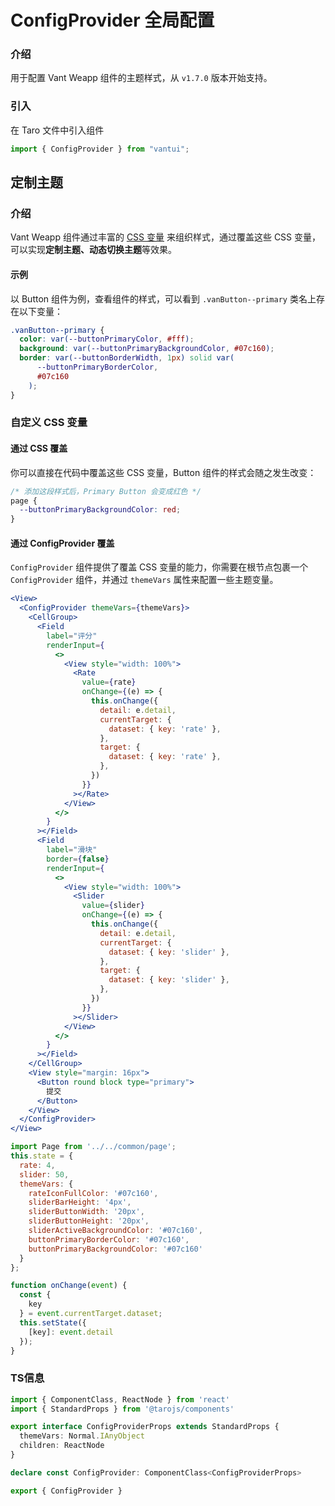 # ConfigProvider 全局配置

### 介绍

用于配置 Vant Weapp 组件的主题样式，从 `v1.7.0` 版本开始支持。

### 引入

在 Taro 文件中引入组件

```js
import { ConfigProvider } from "vantui"; 
```

## 定制主题

### 介绍

Vant Weapp 组件通过丰富的 [CSS 变量](https://developer.mozilla.org/zh-CN/docs/Web/CSS/Using_CSS_custom_properties) 来组织样式，通过覆盖这些 CSS 变量，可以实现**定制主题、动态切换主题**等效果。

#### 示例

以 Button 组件为例，查看组件的样式，可以看到 `.vanButton--primary` 类名上存在以下变量：

```css
.vanButton--primary {
  color: var(--buttonPrimaryColor, #fff);
  background: var(--buttonPrimaryBackgroundColor, #07c160);
  border: var(--buttonBorderWidth, 1px) solid var(
      --buttonPrimaryBorderColor,
      #07c160
    );
}
```

### 自定义 CSS 变量

#### 通过 CSS 覆盖

你可以直接在代码中覆盖这些 CSS 变量，Button 组件的样式会随之发生改变：

```css
/* 添加这段样式后，Primary Button 会变成红色 */
page {
  --buttonPrimaryBackgroundColor: red;
}
```

#### 通过 ConfigProvider 覆盖

`ConfigProvider` 组件提供了覆盖 CSS 变量的能力，你需要在根节点包裹一个 `ConfigProvider` 组件，并通过 `themeVars` 属性来配置一些主题变量。

```jsx
<View>
  <ConfigProvider themeVars={themeVars}>
    <CellGroup>
      <Field
        label="评分"
        renderInput={
          <>
            <View style="width: 100%">
              <Rate
                value={rate}
                onChange={(e) => {
                  this.onChange({
                    detail: e.detail,
                    currentTarget: {
                      dataset: { key: 'rate' },
                    },
                    target: {
                      dataset: { key: 'rate' },
                    },
                  })
                }}
              ></Rate>
            </View>
          </>
        }
      ></Field>
      <Field
        label="滑块"
        border={false}
        renderInput={
          <>
            <View style="width: 100%">
              <Slider
                value={slider}
                onChange={(e) => {
                  this.onChange({
                    detail: e.detail,
                    currentTarget: {
                      dataset: { key: 'slider' },
                    },
                    target: {
                      dataset: { key: 'slider' },
                    },
                  })
                }}
              ></Slider>
            </View>
          </>
        }
      ></Field>
    </CellGroup>
    <View style="margin: 16px">
      <Button round block type="primary">
        提交
      </Button>
    </View>
  </ConfigProvider>
</View>
```

```js
import Page from '../../common/page';
this.state = {
  rate: 4,
  slider: 50,
  themeVars: {
    rateIconFullColor: '#07c160',
    sliderBarHeight: '4px',
    sliderButtonWidth: '20px',
    sliderButtonHeight: '20px',
    sliderActiveBackgroundColor: '#07c160',
    buttonPrimaryBorderColor: '#07c160',
    buttonPrimaryBackgroundColor: '#07c160'
  }
};

function onChange(event) {
  const {
    key
  } = event.currentTarget.dataset;
  this.setState({
    [key]: event.detail
  });
} 
```
### TS信息
```ts 
import { ComponentClass, ReactNode } from 'react'
import { StandardProps } from '@tarojs/components'

export interface ConfigProviderProps extends StandardProps {
  themeVars: Normal.IAnyObject
  children: ReactNode
}

declare const ConfigProvider: ComponentClass<ConfigProviderProps>

export { ConfigProvider }
```